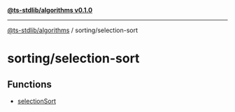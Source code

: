[**@ts-stdlib/algorithms v0.1.0**](../../README.md)

***

[@ts-stdlib/algorithms](../../README.md) / sorting/selection-sort

# sorting/selection-sort

## Functions

- [selectionSort](functions/selectionSort.md)

